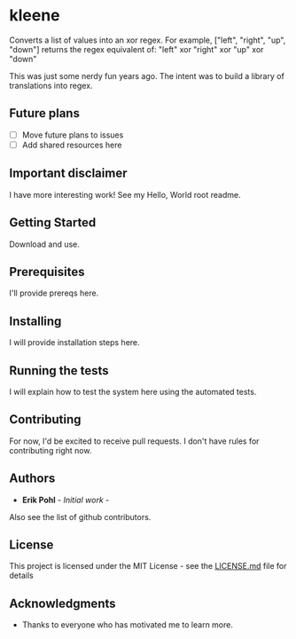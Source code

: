 # kleene 

Converts a list of values into an xor regex.
For example,
["left", "right", "up", "down"]
returns the regex equivalent of:
"left" xor "right" xor "up" xor "down"

This was just some nerdy fun years ago.  The intent was to build a library of translations into regex.

## Future plans

- [ ] Move future plans to issues
- [ ] Add shared resources here

## Important disclaimer

I have more interesting work!  See my Hello, World root readme.


## Getting Started

Download and use.

## Prerequisites

I'll provide prereqs here.

## Installing

I will provide installation steps here.

## Running the tests

I will explain how to test the system here using the automated tests.

## Contributing

For now, I'd be excited to receive pull requests.  I don't have rules for contributing right now.

## Authors

* **Erik Pohl** - *Initial work* - 

Also see the list of github contributors.

## License

This project is licensed under the MIT License - see the [LICENSE.md](LICENSE.md) file for details

## Acknowledgments

* Thanks to everyone who has motivated me to learn more.